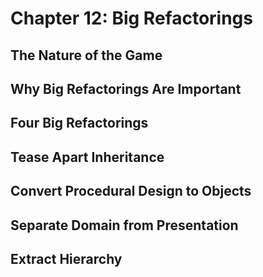 # Chapter 12: Big Refactorings

## The Nature of the Game
## Why Big Refactorings Are Important
## Four Big Refactorings
## Tease Apart Inheritance
## Convert Procedural Design to Objects
## Separate Domain from Presentation
## Extract Hierarchy
